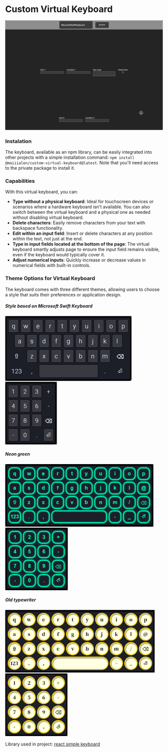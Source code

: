# Custom Virtual Keyboard
![](readme_files/demo.gif)

### Instalation
The keyboard, available as an npm library, can be easily integrated into other projects with a simple installation command: `npm install @maiiialen/custom-virtual-keyboard@latest`.
Note that you'll need access to the private package to install it.

### Capabilities
With this virtual keyboard, you can:
- **Type without a physical keyboard**: Ideal for touchscreen devices or scenarios where a hardware keyboard isn't available. You can also switch between the virtual keyboard and a physical one as needed without disabling virtual keyboard.
- **Delete characters**: Easily remove characters from your text with backspace functionality.
- **Edit within an input field**: Insert or delete characters at any position within the text, not just at the end.
- **Type in input fields located at the bottom of the page**: The virtual keyboard smartly adjusts page to ensure the input field remains visible, even if the keyboard would typically cover it.
- **Adjust numerical inputs**: Quickly increase or decrease values in numerical fields with built-in controls.

### Theme Options for Virtual Keyboard
The keyboard comes with three different themes, allowing users to choose a style that suits their preferences or application design.

##### Style based on Microsoft Swift Keyboard
![](readme_files/microsoft_style_keyboard.gif) <img src="readme_files/microsoft_style_numeric_keyboard.png" height="200px">


##### Neon green
<img src="readme_files/green_keyboard.png" height="200px"> <img src="readme_files/green_numeric_keyboard.png" height="200px">


##### Old typewriter
<img src="readme_files/old_typewriter_keyboard.png" height="200px"> <img src="readme_files/old_typewriter_numeric_keyboard.png" height="200px">


Library used in project: [react simple keyboard](https://www.npmjs.com/package/react-simple-keyboard)
